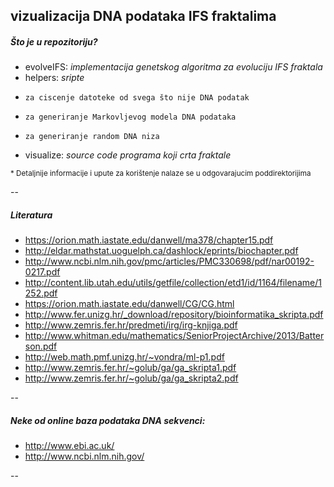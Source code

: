vizualizacija DNA podataka IFS fraktalima
---


##### Što je u repozitoriju?
 + evolveIFS: *implementacija genetskog algoritma za evoluciju IFS fraktala*
 + helpers:  *sripte*
  + 	za ciscenje datoteke od svega što nije DNA podatak
  + 	za generiranje Markovljevog modela DNA podataka
  + 	za generiranje random DNA niza
 + visualize: *source code programa koji crta fraktale*

<sub>* Detaljnije informacije i upute za korištenje  nalaze se u odgovarajucim poddirektorijima</sub>
 

--

##### Literatura
+ https://orion.math.iastate.edu/danwell/ma378/chapter15.pdf
+ http://eldar.mathstat.uoguelph.ca/dashlock/eprints/biochapter.pdf
+ http://www.ncbi.nlm.nih.gov/pmc/articles/PMC330698/pdf/nar00192-0217.pdf
+ http://content.lib.utah.edu/utils/getfile/collection/etd1/id/1164/filename/1252.pdf
+ https://orion.math.iastate.edu/danwell/CG/CG.html
+ http://www.fer.unizg.hr/_download/repository/bioinformatika_skripta.pdf
+ http://www.zemris.fer.hr/predmeti/irg/irg-knjiga.pdf
+ http://www.whitman.edu/mathematics/SeniorProjectArchive/2013/Batterson.pdf
+ http://web.math.pmf.unizg.hr/~vondra/ml-p1.pdf
+ http://www.zemris.fer.hr/~golub/ga/ga_skripta1.pdf
+ http://www.zemris.fer.hr/~golub/ga/ga_skripta2.pdf


--

##### Neke od online baza podataka DNA sekvenci:

+ http://www.ebi.ac.uk/
+ http://www.ncbi.nlm.nih.gov/

--

